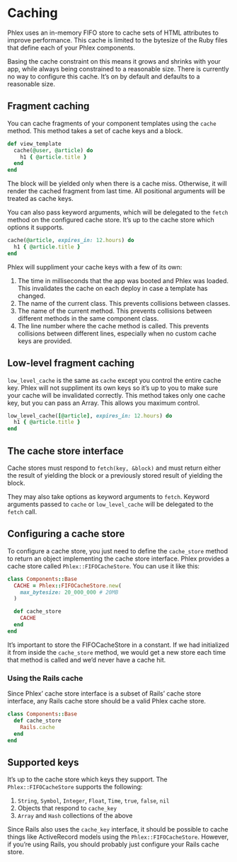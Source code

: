 # Caching

Phlex uses an in-memory FIFO store to cache sets of HTML attributes to improve performance. This cache is limited to the bytesize of the Ruby files that define each of your Phlex components.

Basing the cache constraint on this means it grows and shrinks with your app, while always being constrained to a reasonable size. There is currently no way to configure this cache. It’s on by default and defaults to a reasonable size.

## Fragment caching

You can cache fragments of your component templates using the `cache` method. This method takes a set of cache keys and a block.

```ruby
def view_template
  cache(@user, @article) do
    h1 { @article.title }
  end
end
```

The block will be yielded only when there is a cache miss. Otherwise, it will render the cached fragment from last time. All positional arguments will be treated as cache keys.

You can also pass keyword arguments, which will be delegated to the `fetch` method on the configured cache store. It’s up to the cache store which options it supports.

```ruby
cache(@article, expires_in: 12.hours) do
  h1 { @article.title }
end
```

Phlex will suppliment your cache keys with a few of its own:

1. The time in milliseconds that the app was booted and Phlex was loaded. This invalidates the cache on each deploy in case a template has changed.
2. The name of the current class. This prevents collisions between classes.
3. The name of the current method. This prevents collisions between different methods in the same component class.
4. The line number where the cache method is called. This prevents collisions between different lines, especially when no custom cache keys are provided.

## Low-level fragment caching

`low_level_cache` is the same as `cache` except you control the entire cache key. Phlex will not suppliment its own keys so it’s up to you to make sure your cache will be invalidated correctly. This method takes only one cache key, but you can pass an Array. This allows you maximum control.

```ruby
low_level_cache([@article], expires_in: 12.hours) do
  h1 { @article.title }
end
```

## The cache store interface

Cache stores must respond to `fetch(key, &block)` and must return either the result of yielding the block or a previously stored result of yielding the block.

They may also take options as keyword arguments to `fetch`. Keyword arguments passed to `cache` or `low_level_cache` will be delegated to the `fetch` call.

## Configuring a cache store

To configure a cache store, you just need to define the `cache_store` method to return an object implementing the cache store interface. Phlex provides a cache store called `Phlex::FIFOCacheStore`. You can use it like this:

```ruby
class Components::Base
  CACHE = Phlex::FIFOCacheStore.new(
    max_bytesize: 20_000_000 # 20MB
  )

  def cache_store
    CACHE
  end
end
```

It’s important to store the FIFOCacheStore in a constant. If we had initialized it from inside the `cache_store` method, we would get a new store each time that method is called and we’d never have a cache hit.

### Using the Rails cache <Badge type="danger" text="Rails" />

Since Phlex’ cache store interface is a subset of Rails’ cache store interface, any Rails cache store should be a valid Phlex cache store.

```ruby
class Components::Base
  def cache_store
    Rails.cache
  end
end
```

## Supported keys

It’s up to the cache store which keys they support. The `Phlex::FIFOCacheStore` supports the following:

1. `String`, `Symbol`, `Integer`, `Float`, `Time`, `true`, `false`, `nil`
2. Objects that respond to `cache_key`
3. `Array` and `Hash` collections of the above

Since Rails also uses the `cache_key` interface, it should be possible to cache things like ActiveRecord models using the `Phlex::FIFOCacheStore`. However, if you’re using Rails, you should probably just configure your Rails cache store.
